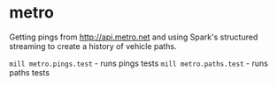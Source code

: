 # metro

Getting pings from http://api.metro.net and using Spark's structured streaming to create a history of vehicle paths.

`mill metro.pings.test` - runs pings tests
`mill metro.paths.test` - runs paths tests

